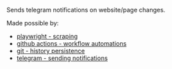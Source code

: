 Sends telegram notifications on website/page changes.

Made possible by:

- [playwright - scraping](https://playwright.dev/)
- [github actions - workflow automations](https://docs.github.com/en/actions)
- [git - history persistence](https://git-scm.com/)
- [telegram - sending notifications](https://www.telegram.org/)
